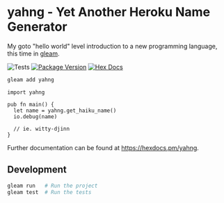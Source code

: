 # yahng - Yet Another Heroku Name Generator

My goto "hello world" level introduction to a new programming language, this time in [gleam](https://gleam.run).

![Tests](https://github.com/zachbonham/yahng/actions/workflows/test.yml/badge.svg?branch=main)
[![Package Version](https://img.shields.io/hexpm/v/yahng)](https://hex.pm/packages/yahng)
[![Hex Docs](https://img.shields.io/badge/hex-docs-ffaff3)](https://hexdocs.pm/yahng/)

```sh
gleam add yahng
```
```gleam
import yahng

pub fn main() {
  let name = yahng.get_haiku_name()
  io.debug(name)

  // ie. witty-djinn
}
```

Further documentation can be found at <https://hexdocs.pm/yahng>.

## Development

```sh
gleam run   # Run the project
gleam test  # Run the tests
```
